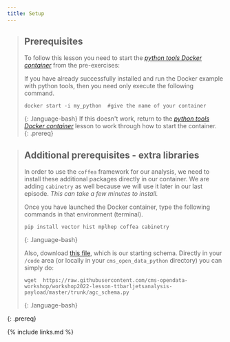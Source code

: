 ```yaml
---
title: Setup
---
```

> ## Prerequisites
>
> To follow this lesson you need to start the [*python tools Docker container*](https://cms-opendata-workshop.github.io/workshopwhepp-lesson-docker/03-docker-for-cms-opendata/index.html#python-tools-container) from the pre-exercises:
>
> If you have already successfully installed and run the Docker example with python tools, then you need only execute the following command.
> ~~~
> docker start -i my_python  #give the name of your container
> ~~~
> {: .language-bash}
> If this doesn't work, return to the [*python tools Docker container*](https://cms-opendata-workshop.github.io/workshopwhepp-lesson-docker/03-docker-for-cms-opendata/index.html#python-tools-container) lesson to work through how to start the container.  
{: .prereq}

> ## Additional prerequisites - extra libraries
> In order to use the `coffea` framework for our analysis, we need to install these additional packages directly in our container.  We are adding
> `cabinetry` as well because we will use it later in our last episode. *This can take a few minutes to install.*
>
> Once you have launched the Docker container, type the following commands in that environment (terminal).
> ~~~
> pip install vector hist mplhep coffea cabinetry
> ~~~
> {: .language-bash}
>
> Also, download [this file](https://raw.githubusercontent.com/cms-opendata-workshop/workshop2022-lesson-ttbarljetsanalysis-payload/master/trunk/agc_schema.py), which is our starting schema.  Directly in your `/code` area (or locally in your `cms_open_data_python` directory) you can simply do:
>
> ~~~
> wget  https://raw.githubusercontent.com/cms-opendata-workshop/workshop2022-lesson-ttbarljetsanalysis-payload/master/trunk/agc_schema.py
> ~~~
> {: .language-bash}
>
{: .prereq}


{% include links.md %}